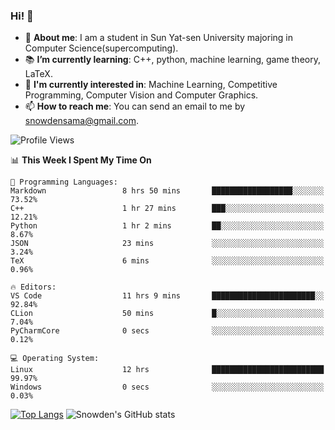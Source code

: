 ### Hi! 👋

+ :school: **About me**: I am a student in Sun Yat-sen University majoring in Computer Science(supercomputing).
+ :books: **I’m currently learning**: C++, python, machine learning, game theory, LaTeX.
+ :lollipop: **I'm currently interested in**: Machine Learning, Competitive Programming, Computer Vision and Computer Graphics.
+ 📫 **How to reach me**: You can send an email to me by snowdensama@gmail.com.

<!--START_SECTION:waka-->
![Profile Views](http://img.shields.io/badge/Profile%20Views-653-blue)

📊 **This Week I Spent My Time On** 

```text
💬 Programming Languages: 
Markdown                 8 hrs 50 mins       ██████████████████░░░░░░░   73.52% 
C++                      1 hr 27 mins        ███░░░░░░░░░░░░░░░░░░░░░░   12.21% 
Python                   1 hr 2 mins         ██░░░░░░░░░░░░░░░░░░░░░░░   8.67% 
JSON                     23 mins             ░░░░░░░░░░░░░░░░░░░░░░░░░   3.24% 
TeX                      6 mins              ░░░░░░░░░░░░░░░░░░░░░░░░░   0.96%

🔥 Editors: 
VS Code                  11 hrs 9 mins       ███████████████████████░░   92.84% 
CLion                    50 mins             █░░░░░░░░░░░░░░░░░░░░░░░░   7.04% 
PyCharmCore              0 secs              ░░░░░░░░░░░░░░░░░░░░░░░░░   0.12%

💻 Operating System: 
Linux                    12 hrs              █████████████████████████   99.97% 
Windows                  0 secs              ░░░░░░░░░░░░░░░░░░░░░░░░░   0.03%

```


<!--END_SECTION:waka-->


[![Top Langs](https://github-readme-stats.vercel.app/api/top-langs/?username=lixk28&langs_count=8&layout=compact&hide_border=true)](https://github.com/lixk28/github-readme-stats)
![Snowden's GitHub stats](https://github-readme-stats.vercel.app/api?username=lixk28&show_icons=true&hide_border=true&count_private=true)



<!--
**lixk28/lixk28** is a ✨ _special_ ✨ repository because its `README.md` (this file) appears on your GitHub profile.

Here are some ideas to get you started:

- 🔭 I’m currently working on ...
- 🌱 I’m currently learning ...
- 👯 I’m looking to collaborate on ...
- 🤔 I’m looking for help with ...
- 💬 Ask me about ...
- 📫 How to reach me: ...
- 😄 Pronouns: ...
- ⚡ Fun fact: ...
  -->
